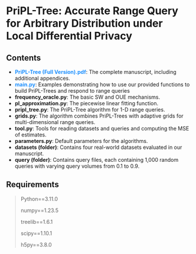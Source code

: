 # PriPL-Tree: Accurate Range Query for Arbitrary Distribution under Local Differential Privacy

## Contents

* <font color=#1E90FF>**PriPL-Tree (Full Version).pdf**</font>: The complete manuscript, including additional appendices.
* <font color=#1E90FF>**main.py**</font>: Examples demonstrating how to use our provided functions to build PriPL-Trees and respond to range queries
* **frequency_oracle.py**: The basic SW and OUE mechanisms.
* **pl_approximation.py**: The piecewise linear fitting function.
* **pripl_tree.py**: The PriPL-Tree algorithm for 1-D range queries.
* **grids.py**: The algorithm combines PriPL-Trees with adaptive grids for multi-dimensional range queries.
* **tool.py**: Tools for reading datasets and queries and computing the MSE of estimates.
* **parameters.py**: Default parameters for the algorithms.
* **datasets (folder)**: Contains four real-world datasets evaluated in our manuscript.
* **query (folder)**: Contains query files, each containing 1,000 random queries with varying query volumes from 0.1 to 0.9.

## Requirements

> Python==3.11.0
>
> numpy==1.23.5
> 
> treelib==1.6.1
> 
> scipy==1.10.1
> 
> h5py==3.8.0
